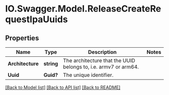 # IO.Swagger.Model.ReleaseCreateRequestIpaUuids
## Properties

Name | Type | Description | Notes
------------ | ------------- | ------------- | -------------
**Architecture** | **string** | The architecture that the UUID belongs to, i.e. armv7 or arm64. | 
**Uuid** | **Guid?** | The unique identifier. | 

[[Back to Model list]](../README.md#documentation-for-models) [[Back to API list]](../README.md#documentation-for-api-endpoints) [[Back to README]](../README.md)

